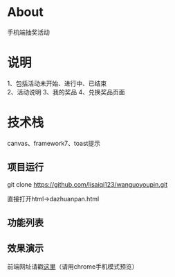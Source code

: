 # About

手机端抽奖活动

# 说明

1、包括活动未开始、进行中、已结束<br>
2、活动说明
3、我的奖品
4、兑换奖品页面

# 技术栈

canvas、framework7、toast提示
## 项目运行

git clone https://github.com/lisaiqi123/wanguoyoupin.git

直接打开html->dazhuanpan.html


## 功能列表



## 效果演示

前端网址请戳<a href="https://lisaiqi123.github.io/kanjia/html/dazhuanpan.html">这里</a>（请用chrome手机模式预览）






